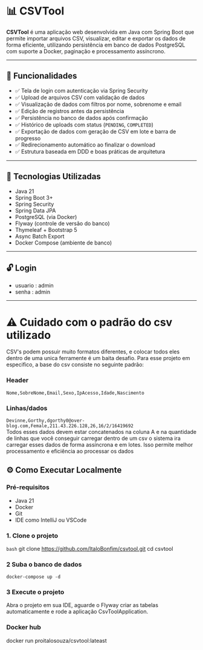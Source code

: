 # 📊 CSVTool

**CSVTool** é uma aplicação web desenvolvida em Java com Spring Boot que permite importar arquivos CSV, visualizar, editar e exportar os dados de forma eficiente, utilizando persistência em banco de dados PostgreSQL com suporte a Docker, paginação e processamento assíncrono.

---

## 🚀 Funcionalidades

- ✅ Tela de login com autenticação via Spring Security
- ✅ Upload de arquivos CSV com validação de dados
- ✅ Visualização de dados com filtros por nome, sobrenome e email
- ✅ Edição de registros antes da persistência
- ✅ Persistência no banco de dados após confirmação
- ✅ Histórico de uploads com status (`PENDING`, `COMPLETED`)
- ✅ Exportação de dados com geração de CSV em lote e barra de progresso
- ✅ Redirecionamento automático ao finalizar o download
- ✅ Estrutura baseada em DDD e boas práticas de arquitetura

---

## 🧱 Tecnologias Utilizadas

- Java 21
- Spring Boot 3+
- Spring Security
- Spring Data JPA
- PostgreSQL (via Docker)
- Flyway (controle de versão do banco)
- Thymeleaf + Bootstrap 5
- Async Batch Export
- Docker Compose (ambiente de banco)

---

## 🔓 Login
- usuario : admin
- senha : admin
---
# ⚠️ Cuidado com o padrão do csv utilizado
CSV's podem possuir muito formatos diferentes, e colocar todos eles dentro de uma unica ferramente é um baita desafio.
Para esse projeto em especifico, a base do csv consiste no seguinte padrão:
### Header
```Nome,SobreNome,Email,Sexo,IpAcesso,Idade,Nascimento```
### Linhas/dados
```Devinne,Gorthy,dgorthy0@over-blog.com,Female,211.43.226.128,26,16/2/16419692``` \
Todos esses dados devem estar concatenados na coluna A e na quantidade de linhas que você conseguir carregar dentro de um csv
o sistema ira carregar esses dados de forma assíncrona e em lotes. Isso permite melhor processamento e eficiência ao processar os dados


## ⚙️ Como Executar Localmente

### Pré-requisitos

- Java 21
- Docker
- Git
- IDE como IntelliJ ou VSCode

### 1. Clone o projeto

```bash```
git clone https://github.com/ItaloBonfim/csvtool.git
cd csvtool

### 2 Suba o banco de dados
```docker-compose up -d```

### 3 Execute o projeto
Abra o projeto em sua IDE, aguarde o Flyway criar as tabelas automaticamente e rode a aplicação CsvToolApplication.

### Docker hub
docker run proitalosouza/csvtool:lateast
